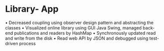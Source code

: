 # Library- App
•	Decreased coupling using observer design pattern and abstracting the classes
•	Visualized online library using GUI Java Swing, managed back-end publications and readers by HashMap
•	Synchronously updated read and write from the disk 
•	Read web API by JSON and debugged using test-driven process
